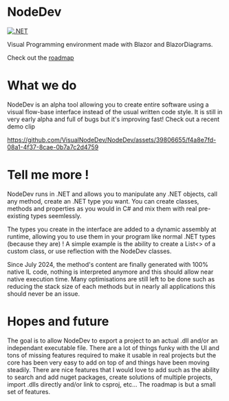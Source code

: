# NodeDev

[![.NET](https://github.com/snakex64/NodeDev/actions/workflows/dotnet.yml/badge.svg)](https://github.com/snakex64/NodeDev/actions/workflows/dotnet.yml)

Visual Programming environment made with Blazor and BlazorDiagrams.

Check out the [roadmap](https://github.com/orgs/VisualNodeDev/projects/2/views/1)

# What we do
NodeDev is an alpha tool allowing you to create entire software using a visual flow-base interface instead of the usual written code style.
It is still in very early alpha and full of bugs but it's improving fast! Check out a recent demo clip

https://github.com/VisualNodeDev/NodeDev/assets/39806655/f4a8e7fd-08a1-4f37-8cae-0b7a7c2d4759

# Tell me more !
NodeDev runs in .NET and allows you to manipulate any .NET objects, call any method, create an .NET type you want.
You can create classes, methods and properties as you would in C# and mix them with real pre-existing types seemlessly.

The types you create in the interface are added to a dynamic assembly at runtime, allowing you to use them in your program like normal .NET types (because they are) !
A simple example is the ability to create a List<> of a custom class, or use reflection with the NodeDev classes.

Since July 2024, the method's content are finally generated with 100% native IL code, nothing is interpreted anymore and this should allow near native execution time. Many optimisations are still left to be done such as reducing the stack size of each methods but  in nearly all applications this should never be an issue.

# Hopes and future
The goal is to allow NodeDev to export a project to an actual .dll and/or an independant executable file. There are a lot of things funky with the UI and tons of missing features required to make it usable in real projects but the core has been very easy to add on top of and things have been moving steadily.
There are nice features that I would love to add such as the ability to search and add nuget packages, create solutions of multiple projects, import .dlls directly and/or link to csproj, etc... The roadmap is but a small set of features.

